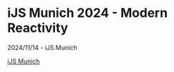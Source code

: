 # iJS Munich 2024 - Modern Reactivity

2024/11/14 - iJS Munich

[iJS Munich](https://javascript-conference.com/munich/)
